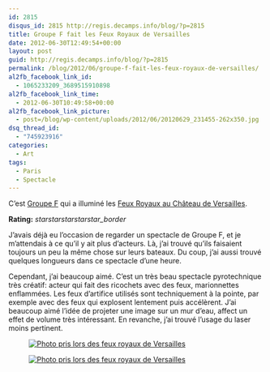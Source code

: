 ```yaml
---
id: 2815
disqus_id: 2815 http://regis.decamps.info/blog/?p=2815
title: Groupe F fait les Feux Royaux de Versailles
date: 2012-06-30T12:49:54+00:00
layout: post
guid: http://regis.decamps.info/blog/?p=2815
permalink: /blog/2012/06/groupe-f-fait-les-feux-royaux-de-versailles/
al2fb_facebook_link_id:
  - 1065233209_3689515910898
al2fb_facebook_link_time:
  - 2012-06-30T10:49:58+00:00
al2fb_facebook_link_picture:
  - post=/blog/wp-content/uploads/2012/06/20120629_231455-262x350.jpg
dsq_thread_id:
  - "745923916"
categories:
  - Art
tags:
  - Paris
  - Spectacle
---
```

C’est [Groupe F](http://www.groupef.com/) qui a illuminé les [Feux Royaux au Château de Versailles](http://www.chateauversailles-spectacles.fr/fr/spectacles/2012/feux-dartifice-royaux).

**Rating:** <i class="material-icons">star</i><i class="material-icons">star</i><i class="material-icons">star</i><i class="material-icons">star</i><i class="material-icons">star_border</i> 


  
<!--more-->


  
J’avais déjà eu l’occasion de regarder un spectacle de Groupe F, et je m’attendais à ce qu’il y ait plus d’acteurs. Là, j’ai trouvé qu’ils faisaient toujours un peu la même chose sur leurs bateaux. Du coup, j’ai aussi trouvé quelques longueurs dans ce spectacle d’une heure.

Cependant, j’ai beaucoup aimé. C’est un très beau spectacle pyrotechnique très créatif: acteur qui fait des ricochets avec des feux, marionnettes enflammées. Les feux d’artifice utilisés sont techniquement à la pointe, par exemple avec des feux qui explosent lentement puis accélèrent. J’ai beaucoup aimé l’idée de projeter une image sur un mur d’eau, affect un effet de volume très intéressant. En revanche, j’ai trouvé l’usage du laser moins pertinent.

<div id='gallery-14' class='gallery galleryid-2815 gallery-columns-3 gallery-size-thumbnail'>
  <figure class='gallery-item'> 
  
  <div class='gallery-icon portrait'>
    <a href='http://regis.decamps.info/blog/2012/06/groupe-f-fait-les-feux-royaux-de-versailles/20120629_231455/'><img width="150" height="150" src="/blog/wp-content/uploads/2012/06/20120629_231455-150x150.jpg" class="attachment-thumbnail size-thumbnail" alt="Photo pris lors des feux royaux de Versailles" srcset="/blog/wp-content/uploads/2012/06/20120629_231455-150x150.jpg 150w, /blog/wp-content/uploads/2012/06/20120629_231455-100x100.jpg 100w" sizes="(max-width: 150px) 100vw, 150px" /></a>
  </div></figure><figure class='gallery-item'> 
  
  <div class='gallery-icon portrait'>
    <a href='http://regis.decamps.info/blog/2012/06/groupe-f-fait-les-feux-royaux-de-versailles/20120629_223750/'><img width="150" height="150" src="/blog/wp-content/uploads/2012/06/20120629_223750-150x150.jpg" class="attachment-thumbnail size-thumbnail" alt="Photo pris lors des feux royaux de Versailles" srcset="/blog/wp-content/uploads/2012/06/20120629_223750-150x150.jpg 150w, /blog/wp-content/uploads/2012/06/20120629_223750-100x100.jpg 100w" sizes="(max-width: 150px) 100vw, 150px" /></a>
  </div></figure>
</div>
